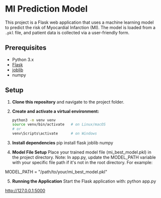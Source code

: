 # MI Prediction Model

This project is a Flask web application that uses a machine learning model to predict the risk of Myocardial Infarction (MI). The model is loaded from a `.pkl` file, and patient data is collected via a user-friendly form.

## Prerequisites

- Python 3.x
- [Flask](https://flask.palletsprojects.com/)
- [joblib](https://joblib.readthedocs.io/)
- numpy

## Setup

1. **Clone this repository** and navigate to the project folder.

2. **Create and activate a virtual environment:**

   ```bash
   python3 -m venv venv
   source venv/bin/activate   # on Linux/macOS
   # or
   venv\Scripts\activate      # on Windows

3. **Install dependencies**
pip install flask joblib numpy

4. **Model File Setup**
Place your trained model file (mi_best_model.pkl) in the project directory.
Note: In app.py, update the MODEL_PATH variable with your specific file path if it's not in the root directory. For example:

MODEL_PATH = "/path/to/your/mi_best_model.pkl"

5. **Running the Application**
Start the Flask application with: python app.py

http://127.0.0.1:5000




